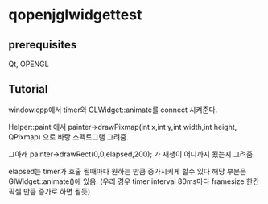# qopenjglwidgettest

## prerequisites
Qt, OPENGL

## Tutorial
window.cpp에서
timer와 GLWidget::animate를 connect 시켜준다.

Helper::paint 에서
painter->drawPixmap(int x,int y,int width,int height, QPixmap)
으로 바탕 스펙토그램 그려줌.

그아래 painter->drawRect(0,0,elapsed,200); 
가 재생이 어디까지 됬는지 그려줌.

elapsed는 timer가  호출 될때마다 원하는 만큼 증가시키게 할수 있다
해당 부분은 GlWidget::animate()에 있음.
(우리 경우 timer interval 80ms마다 framesize 한칸 픽셀 만큼 증가로 하면 될듯)
